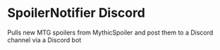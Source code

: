 # SpoilerNotifier Discord
Pulls new MTG spoilers from MythicSpoiler and post them to a Discord channel via a Discord bot
